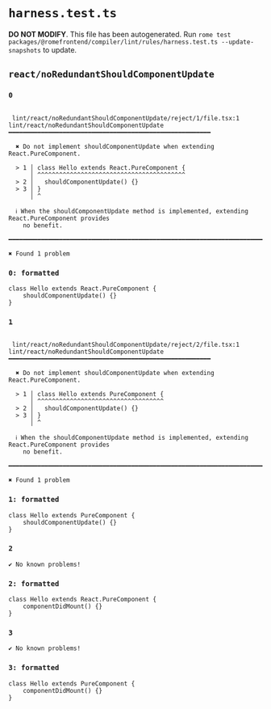 # `harness.test.ts`

**DO NOT MODIFY**. This file has been autogenerated. Run `rome test packages/@romefrontend/compiler/lint/rules/harness.test.ts --update-snapshots` to update.

## `react/noRedundantShouldComponentUpdate`

### `0`

```

 lint/react/noRedundantShouldComponentUpdate/reject/1/file.tsx:1
lint/react/noRedundantShouldComponentUpdate ━━━━━━━━━━━━━━━━━━━━━━━━━━━━━━━━━━━━━━━━━━━━━━━━━━━━━━━━

  ✖ Do not implement shouldComponentUpdate when extending React.PureComponent.

  > 1 │ class Hello extends React.PureComponent {
      │ ^^^^^^^^^^^^^^^^^^^^^^^^^^^^^^^^^^^^^^^^^
  > 2 │   shouldComponentUpdate() {}
  > 3 │ }
      │ ^

  ℹ When the shouldComponentUpdate method is implemented, extending React.PureComponent provides
    no benefit.

━━━━━━━━━━━━━━━━━━━━━━━━━━━━━━━━━━━━━━━━━━━━━━━━━━━━━━━━━━━━━━━━━━━━━━━━━━━━━━━━━━━━━━━━━━━━━━━━━━━━

✖ Found 1 problem

```

### `0: formatted`

```
class Hello extends React.PureComponent {
	shouldComponentUpdate() {}
}

```

### `1`

```

 lint/react/noRedundantShouldComponentUpdate/reject/2/file.tsx:1
lint/react/noRedundantShouldComponentUpdate ━━━━━━━━━━━━━━━━━━━━━━━━━━━━━━━━━━━━━━━━━━━━━━━━━━━━━━━━

  ✖ Do not implement shouldComponentUpdate when extending React.PureComponent.

  > 1 │ class Hello extends PureComponent {
      │ ^^^^^^^^^^^^^^^^^^^^^^^^^^^^^^^^^^^
  > 2 │   shouldComponentUpdate() {}
  > 3 │ }
      │ ^

  ℹ When the shouldComponentUpdate method is implemented, extending React.PureComponent provides
    no benefit.

━━━━━━━━━━━━━━━━━━━━━━━━━━━━━━━━━━━━━━━━━━━━━━━━━━━━━━━━━━━━━━━━━━━━━━━━━━━━━━━━━━━━━━━━━━━━━━━━━━━━

✖ Found 1 problem

```

### `1: formatted`

```
class Hello extends PureComponent {
	shouldComponentUpdate() {}
}

```

### `2`

```
✔ No known problems!

```

### `2: formatted`

```
class Hello extends React.PureComponent {
	componentDidMount() {}
}

```

### `3`

```
✔ No known problems!

```

### `3: formatted`

```
class Hello extends PureComponent {
	componentDidMount() {}
}

```
